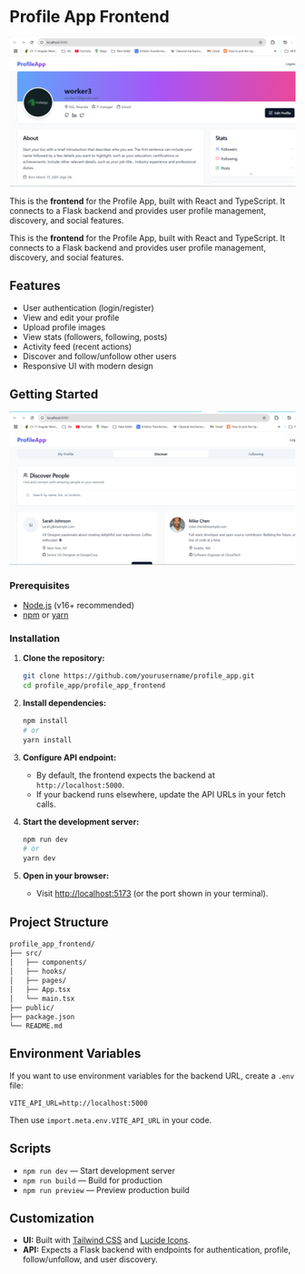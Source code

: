 # Profile App Frontend

![Landing page](./public/landlingpage.png)

This is the **frontend** for the Profile App, built with React and TypeScript. It connects to a Flask backend and provides user profile management, discovery, and social features.


This is the **frontend** for the Profile App, built with React and TypeScript. It connects to a Flask backend and provides user profile management, discovery, and social features.

## Features

- User authentication (login/register)
- View and edit your profile
- Upload profile images
- View stats (followers, following, posts)
- Activity feed (recent actions)
- Discover and follow/unfollow other users
- Responsive UI with modern design

## Getting Started
![Discover page](./public/diskcoverpage.png)

### Prerequisites

- [Node.js](https://nodejs.org/) (v16+ recommended)
- [npm](https://www.npmjs.com/) or [yarn](https://yarnpkg.com/)

### Installation

1. **Clone the repository:**
   ```sh
   git clone https://github.com/yourusername/profile_app.git
   cd profile_app/profile_app_frontend
   ```

2. **Install dependencies:**
   ```sh
   npm install
   # or
   yarn install
   ```

3. **Configure API endpoint:**
   - By default, the frontend expects the backend at `http://localhost:5000`.
   - If your backend runs elsewhere, update the API URLs in your fetch calls.

4. **Start the development server:**
   ```sh
   npm run dev
   # or
   yarn dev
   ```

5. **Open in your browser:**
   - Visit [http://localhost:5173](http://localhost:5173) (or the port shown in your terminal).

## Project Structure

```
profile_app_frontend/
├── src/
│   ├── components/
│   ├── hooks/
│   ├── pages/
│   ├── App.tsx
│   └── main.tsx
├── public/
├── package.json
└── README.md
```

## Environment Variables

If you want to use environment variables for the backend URL, create a `.env` file:

```
VITE_API_URL=http://localhost:5000
```

Then use `import.meta.env.VITE_API_URL` in your code.

## Scripts

- `npm run dev` — Start development server
- `npm run build` — Build for production
- `npm run preview` — Preview production build

## Customization

- **UI:** Built with [Tailwind CSS](https://tailwindcss.com/) and [Lucide Icons](https://lucide.dev/).
- **API:** Expects a Flask backend with endpoints for authentication, profile, follow/unfollow, and user discovery.
